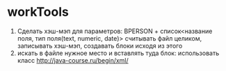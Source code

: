 # workTools
1. Сделать хэш-мэп для параметров: BPERSON + список<название поля, тип поля(text, numeric, date)>
считывать файл целиком, записывать хэш-мэп, создавать блоки исходя из этого
2. искать в файле нужное место и вставлять туда блок: использовать класс http://java-course.ru/begin/xml/
